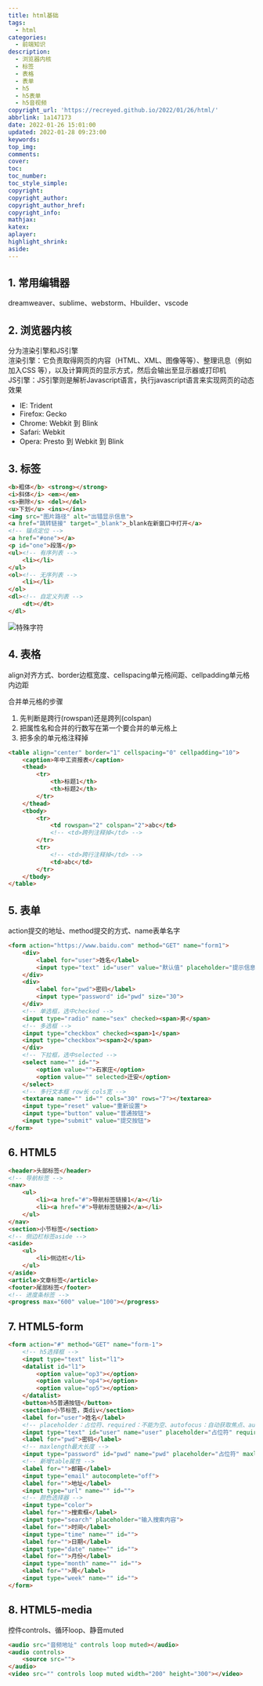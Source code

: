 ```yaml
---
title: html基础
tags:
  - html
categories:
  - 前端知识
description:
  - 浏览器内核
  - 标签
  - 表格
  - 表单
  - h5
  - h5表单
  - h5音视频
copyright_url: 'https://recreyed.github.io/2022/01/26/html/'
abbrlink: 1a147173
date: 2022-01-26 15:01:00
updated: 2022-01-28 09:23:00
keywords:
top_img:
comments:
cover:
toc:
toc_number:
toc_style_simple:
copyright:
copyright_author:
copyright_author_href:
copyright_info:
mathjax:
katex:
aplayer:
highlight_shrink:
aside:
---
```

## 1. 常用编辑器
dreamweaver、sublime、webstorm、Hbuilder、vscode
## 2. 浏览器内核
分为渲染引擎和JS引擎  
渲染引擎：它负责取得网页的内容（HTML、XML、图像等等）、整理讯息（例如加入CSS 等），以及计算网页的显示方式，然后会输出至显示器或打印机  
JS引擎：JS引擎则是解析Javascript语言，执行javascript语言来实现网页的动态效果
- IE: Trident
- Firefox: Gecko
- Chrome: Webkit 到 Blink
- Safari: Webkit
- Opera: Presto 到 Webkit 到 Blink
## 3. 标签
```html
<b>粗体</b> <strong></strong>
<i>斜体</i> <em></em>
<s>删除</s> <del></del>
<u>下划</u> <ins></ins>
<img src="图片路径" alt="出错显示信息">
<a href="跳转链接" target="_blank">_blank在新窗口中打开</a>
<!-- 锚点定位 -->
<a href="#one"></a>
<p id="one">段落</p>
<ul><!-- 有序列表 -->
	<li></li>
</ul>
<ol><!-- 无序列表 -->
	<li></li>
</ol>
<dl><!-- 自定义列表 -->
	<dt></dt>
</dl>
```
![特殊字符](https://img.hitagi.site/202211142245421.jpg)
## 4. 表格
align对齐方式、border边框宽度、cellspacing单元格间距、cellpadding单元格内边距  

合并单元格的步骤
1. 先判断是跨行(rowspan)还是跨列(colspan)
2. 把属性名和合并的行数写在第一个要合并的单元格上
3. 把多余的单元格注释掉
```html
<table align="center" border="1" cellspacing="0" cellpadding="10">
    <caption>年中工资报表</caption>
    <thead>
        <tr>
            <th>标题1</th>
            <th>标题2</th>
        </tr>
    </thead>
    <tbody>
        <tr>
            <td rowspan="2" colspan="2">abc</td>
            <!-- <td>跨列注释掉</td> -->
        </tr>
        <tr>
            <!-- <td>跨行注释掉</td> -->
            <td>abc</td>
        </tr>
    </tbody>
</table>
```
## 5. 表单
action提交的地址、method提交的方式、name表单名字
```html
<form action="https://www.baidu.com" method="GET" name="form1">
    <div>
        <label for="user">姓名</label>
        <input type="text" id="user" value="默认值" placeholder="提示信息">
    </div>
    <div>
        <label for="pwd">密码</label>
        <input type="password" id="pwd" size="30">
    </div>
    <!-- 单选框，选中checked -->
    <input type="radio" name="sex" checked><span>男</span>
    <!-- 多选框 -->
    <input type="checkbox" checked><span>1</span>
    <input type="checkbox"><span>2</span>
    </div>
    <!-- 下拉框，选中selected -->
    <select name="" id="">
        <option value="">石家庄</option>
        <option value="" selected>迁安</option>
    </select>
    <!-- 多行文本框 row长 cols宽 -->
    <textarea name="" id="" cols="30" rows="7"></textarea>
    <input type="reset" value="重新设置">
    <input type="button" value="普通按钮">
    <input type="submit" value="提交按钮">
</form>
```
## 6. HTML5
```html
<header>头部标签</header>
<!-- 导航标签 -->
<nav>
    <ul>
        <li><a href="#">导航标签链接1</a></li>
        <li><a href="#">导航标签链接2</a></li>
    </ul>
</nav>
<section>小节标签</section>
<!-- 侧边栏标签aside -->
<aside>
    <ul>
        <li>侧边栏</li>
    </ul>
</aside>    
<article>文章标签</article>
<footer>尾部标签</footer>
<!-- 进度条标签 -->
<progress max="600" value="100"></progress>
```

## 7. HTML5-form

```html
<form action="#" method="GET" name="form-1">
    <!-- h5选择框 -->
    <input type="text" list="l1">
    <datalist id="l1">
        <option value="op3"></option>
        <option value="op4"></option>
        <option value="op5"></option>
    </datalist>
    <button>h5普通按钮</button>
    <section>小节标签，类div</section>
    <label for="user">姓名</label>
    <!-- placeholder：占位符、required：不能为空、autofocus：自动获取焦点、autocomplete：自动完成 -->
    <input type="text" id="user" name="user" placeholder="占位符" required autofocus autocomplete="off">
    <label for="pwd">密码</label>
    <!-- maxlength最大长度 -->
    <input type="password" id="pwd" name="pwd" placeholder="占位符" maxlength="6" minlength="3">
    <!-- 新增table属性 -->
    <label for="">邮箱</label>
    <input type="email" autocomplete="off">
    <label for="">地址</label>
    <input type="url" name="" id="">
    <!-- 颜色选择器 -->
    <input type="color">
    <label for="">搜索框</label>
    <input type="search" placeholder="输入搜索内容">
    <label for="">时间</label>
    <input type="time" name="" id="">
    <label for="">日期</label>
    <input type="date" name="" id="">
    <label for="">月份</label>
    <input type="month" name="" id="">
    <label for="">周</label>
    <input type="week" name="" id="">
</form>
```
## 8. HTML5-media
控件controls、循环loop、静音muted
```html
<audio src="音频地址" controls loop muted></audio>
<audio controls>
    <source src="">
</audio>
<video src="" controls loop muted width="200" height="300"></video>
```